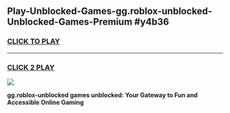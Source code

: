 
## Play-Unblocked-Games-gg.roblox-unblocked-Unblocked-Games-Premium #y4b36
<h3>
<a href="https://premium.freeplayer.one?title=gg.roblox-unblocked&ref=12M">CLICK TO PLAY</a></h3>
<hr>

<h3>
<a href="https://premium.freeplayer.one?title=gg.roblox-unblocked&ref=12M">CLICK 2 PLAY</a>
  
</h3>

<a href="https://premium.freeplayer.one?title=gg.roblox-unblocked&ref=12M"><img src="https://clearcache.store/games.png"></a>


**gg.roblox-unblocked games unblocked: Your Gateway to Fun and Accessible Online Gaming**
